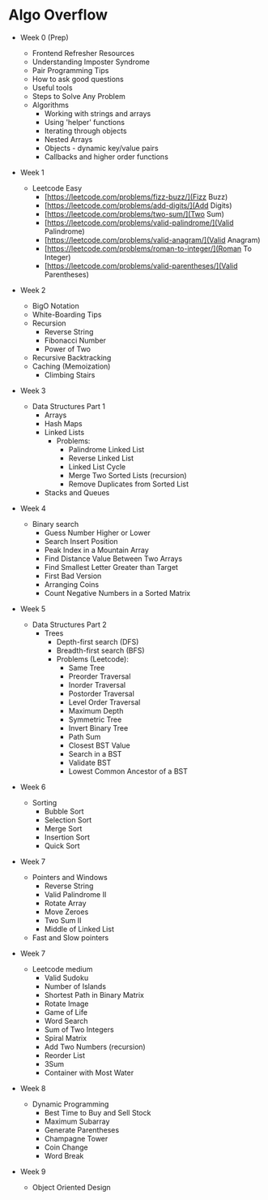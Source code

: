 # Algo Overflow

- Week 0 (Prep)
  - Frontend Refresher Resources
  - Understanding Imposter Syndrome
  - Pair Programming Tips
  - How to ask good questions
  - Useful tools
  - Steps to Solve Any Problem
  - Algorithms
    - Working with strings and arrays
    - Using 'helper' functions
    - Iterating through objects
    - Nested Arrays
    - Objects - dynamic key/value pairs
    - Callbacks and higher order functions
- Week 1
  - Leetcode Easy 
    - [https://leetcode.com/problems/fizz-buzz/](Fizz Buzz) 
    - [https://leetcode.com/problems/add-digits/](Add Digits) 
    - [https://leetcode.com/problems/two-sum/](Two Sum)
    - [https://leetcode.com/problems/valid-palindrome/](Valid Palindrome)
    - [https://leetcode.com/problems/valid-anagram/](Valid Anagram) 
    - [https://leetcode.com/problems/roman-to-integer/](Roman To Integer)
    - [https://leetcode.com/problems/valid-parentheses/](Valid Parentheses)
 
- Week 2
  - BigO Notation
  - White-Boarding Tips
  - Recursion
    - Reverse String
    - Fibonacci Number
    - Power of Two
  - Recursive Backtracking
  - Caching (Memoization)
    - Climbing Stairs

- Week 3
  - Data Structures Part 1
     - Arrays
     - Hash Maps
     - Linked Lists
       - Problems:
         - Palindrome Linked List
         - Reverse Linked List
         - Linked List Cycle
         - Merge Two Sorted Lists (recursion)
         - Remove Duplicates from Sorted List
     - Stacks and Queues

- Week 4
  - Binary search 
      - Guess Number Higher or Lower
      - Search Insert Position
      - Peak Index in a Mountain Array
      - Find Distance Value Between Two Arrays
      - Find Smallest Letter Greater than Target
      - First Bad Version
      - Arranging Coins
      - Count Negative Numbers in a Sorted Matrix

- Week 5
  - Data Structures Part 2
     - Trees
       - Depth-first search (DFS)
       - Breadth-first search (BFS)
       - Problems (Leetcode):
         - Same Tree 
         - Preorder Traversal
         - Inorder Traversal
         - Postorder Traversal
         - Level Order Traversal
         - Maximum Depth 
         - Symmetric Tree
         - Invert Binary Tree
         - Path Sum
         - Closest BST Value
         - Search in a BST
         - Validate BST
         - Lowest Common Ancestor of a BST

- Week 6 
  - Sorting
    - Bubble Sort
    - Selection Sort
    - Merge Sort
    - Insertion Sort
    - Quick Sort


- Week 7
    - Pointers and Windows
      - Reverse String
      - Valid Palindrome II
      - Rotate Array
      - Move Zeroes
      - Two Sum II
      - Middle of Linked List
    - Fast and Slow pointers
- Week 7
  - Leetcode medium
    - Valid Sudoku
    - Number of Islands
    - Shortest Path in Binary Matrix
    - Rotate Image
    - Game of Life
    - Word Search
    - Sum of Two Integers
    - Spiral Matrix
    - Add Two Numbers (recursion)
    - Reorder List
    - 3Sum
    - Container with Most Water
- Week 8
  - Dynamic Programming
    - Best Time to Buy and Sell Stock
    - Maximum Subarray
    - Generate Parentheses
    - Champagne Tower
    - Coin Change
    - Word Break
- Week 9 
  - Object Oriented Design


